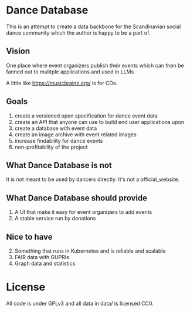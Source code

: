 # Dance Database

This is an attempt to create a data backbone 
for the Scandinavian social dance community 
which the author is happy to be a part of.

## Vision
One place where event organizers publish their events which can then be fanned out to mulitple applications and used in LLMs

A little like https://musicbrainz.org/ is for CDs.

## Goals
1) create a versioned open specification for dance event data
2) create an API that anyone can use to build end user applications upon
3) create a database with event data
4) create an image archive with event related images
5) increase findability for dance events
6) non-profitability of the project

## What Dance Database is not
It is not meant to be used by dancers directly.
It's not a official_website.

## What Dance Database should provide
1) A UI that make it easy for event organizers to add events 
2) A stable service run by donations

## Nice to have
2) Something that runs in Kubernetes and is reliable and scalable
3) FAIR data with GUPRIs
4) Graph data and statistics

# License
All code is under GPLv3 and all data in data/ is licensed CC0.